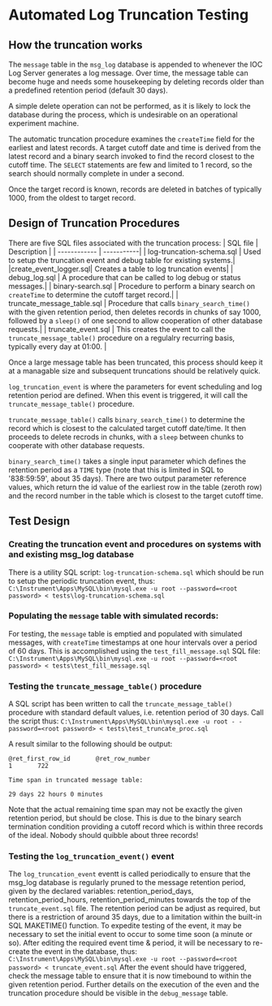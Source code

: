 # Automated Log Truncation Testing

## How the truncation works
The `message` table in the `msg_log` database is appended to whenever the IOC Log Server generates a log message. Over time, the message table can become huge and needs some housekeeping by deleting records older than a predefined retention period (default 30 days).

A simple delete operation can not be performed, as it is likely to lock the database during the process, which is undesirable on an operational experiment machine.

The automatic truncation procedure examines the `createTime` field for the earliest and latest records. A target cutoff date and time is derived from the latest record and a binary search invoked to find the record closest to the cutoff time. The `SELECT` statements are few and limited to 1 record, so the search should normally complete in under a second.

Once the target record is known, records are deleted in batches of typically 1000, from the oldest to target record.

## Design of Truncation Procedures
There are five SQL files associated with the truncation process:
| SQL file | Description |
| ------------ | -----------|
| log-truncation-schema.sql | Used to setup the truncation event and debug table for existing systems.|
|create_event_logger.sql| Creates a table to log truncation events|
| debug_log.sql | A procedure that can be called to log debug or status messages.|
| binary-search.sql | Procedure to perform a binary search on `createTime` to determine the cutoff target record.|
| truncate_message_table.sql | Procedure that calls `binary_search_time()` with the given retention period, then deletes records in chunks of say 1000, followed by a `sleep()` of one second to allow cooperation of other database requests.|
| truncate_event.sql | This creates the event to call the `truncate_message_table()` procedure on a regulalry recurring basis, typically every day at 01:00. |

Once a large message table has been truncated, this process should keep it at a managable size and subsequent truncations should be relatively quick.

`log_truncation_event` is where the parameters for event scheduling and log retention period are defined. When this event is triggered, it will call the `truncate_message_table()` procedure.

`truncate_message_table()` calls `binary_search_time()` to determine the record which is closest to the calculated target cutoff date/time. It then proceeds to delete recrods in chunks, with a `sleep` between chunks to cooperate with other database requests.

`binary_search_time()` takes a single input parameter which defines the retention period as a `TIME` type (note that this is limited in SQL to '838:59:59', about 35 days). There are two output parameter reference values, which return the id value of the earliest row in the table (zeroth row) and the record number in the table which is closest to the target cutoff time.

## Test Design
### Creating the truncation event and procedures on systems with and existing msg_log database
There is a utility SQL script: `log-truncation-schema.sql` which should be run to setup the periodic truncation event, thus:
`C:\Instrument\Apps\MySQL\bin\mysql.exe -u root --password=<root password> < tests\log-truncation-schema.sql`

### Populating the `message` table with simulated records:
For testing, the `message` table is emptied and populated with simulated messages, with `createTime` timestamps at one hour intervals over a period of 60 days. This is accomplished using the `test_fill_message.sql` SQL file:
 `C:\Instrument\Apps\MySQL\bin\mysql.exe -u root --password=<root password> < tests\test_fill_message.sql`


### Testing the `truncate_message_table()` procedure

A SQL script has been written to call the `truncate_message_table()` procedure with standard default values, i.e. retention period of 30 days. Call the script thus:
`C:\Instrument\Apps\MySQL\bin\mysql.exe -u root -
-password=<root password> < tests\test_truncate_proc.sql`

A result similar to the following should be output:
```
@ret_first_row_id       @ret_row_number
1       722

Time span in truncated message table:

29 days 22 hours 0 minutes
```

Note that the actual remaining time span may not be exactly the given retention period, but should be close. This is due to the binary search termination condition providing a cutoff record which is within three records of the ideal. Nobody should quibble about three records!

### Testing the `log_truncation_event()` event
The `log_truncation_event` eventt is called periodically to ensure that the msg_log database is regularly pruned to the message retention period, given by the declared variables: retention_period_days, retention_period_hours, retention_period_minutes towards the top of the `truncate_event.sql` file. The retention period can be adjust as required, but there is a restriction of around 35 days, due to a limitation within the built-in SQL MAKETIME() function.
To expedite testing of the event, it may be necessary to set the initial event to occur to some time soon (a minute or so). After editing the required event time & period, it will be necessary to re-create the event in the database, thus:
`C:\Instrument\Apps\MySQL\bin\mysql.exe -u root --password=<root password> < truncate_event.sql`
After the event should have triggered, check the message table to ensure that it is now timebound to within the given retention period.
Further details on the execution of the even and the truncation procedure should be visible in the `debug_message` table.


